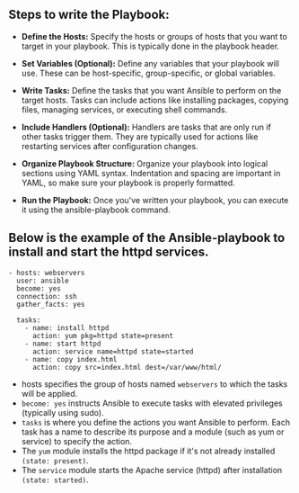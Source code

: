 ## Steps to write the Playbook:

- **Define the Hosts:** Specify the hosts or groups of hosts that you want to target in your playbook. This is typically done in the playbook header.

- **Set Variables (Optional):** Define any variables that your playbook will use. These can be host-specific, group-specific, or global variables.

- **Write Tasks:** Define the tasks that you want Ansible to perform on the target hosts. Tasks can include actions like installing packages, copying files, managing services, or executing shell commands.

- **Include Handlers (Optional):** Handlers are tasks that are only run if other tasks trigger them. They are typically used for actions like restarting services after configuration changes.

- **Organize Playbook Structure:** Organize your playbook into logical sections using YAML syntax. Indentation and spacing are important in YAML, so make sure your playbook is properly formatted.

- **Run the Playbook:** Once you've written your playbook, you can execute it using the ansible-playbook command.

## Below is the example of the Ansible-playbook to install and start the httpd services.

```
- hosts: webservers
  user: ansible
  become: yes
  connection: ssh
  gather_facts: yes

  tasks:
    - name: install httpd
      action: yum pkg=httpd state=present
    - name: start httpd
      action: service name=httpd state=started
    - name: copy index.html
      action: copy src=index.html dest=/var/www/html/
```

- hosts specifies the group of hosts named ```webservers``` to which the tasks will be applied.
- ```become: yes``` instructs Ansible to execute tasks with elevated privileges (typically using sudo).
- ```tasks``` is where you define the actions you want Ansible to perform. Each task has a name to describe its purpose and a module (such as yum or service) to specify the action.
- The ```yum``` module installs the httpd package if it's not already installed ```(state: present)```.
- The ```service``` module starts the Apache service (httpd) after installation ```(state: started)```.
